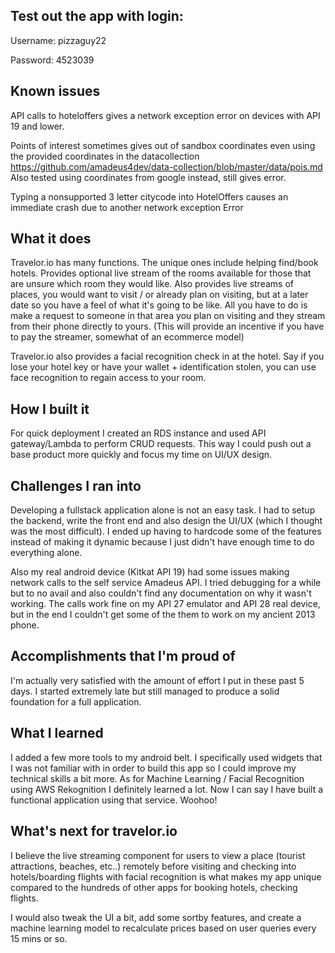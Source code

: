## Test out the app with login:
Username: pizzaguy22

Password: 4523039

## Known issues
API calls to hoteloffers gives a network exception error on devices with API 19 and lower.

Points of interest sometimes gives out of sandbox coordinates even using the provided coordinates in the datacollection
https://github.com/amadeus4dev/data-collection/blob/master/data/pois.md
Also tested using coordinates from google instead, still gives error.

Typing a nonsupported 3 letter citycode into HotelOffers causes an immediate crash due to another network exception Error

## What it does
Travelor.io has many functions. The unique ones include helping find/book hotels. Provides optional live stream of the rooms available for those that are unsure which room they would like. Also provides live streams of places,  you would want to visit / or already plan on visiting, but at a later date so you have a feel of what it's going to be like. All you have to do is make a request to someone in that area you plan on visiting and they stream from their phone directly to yours. (This will provide an incentive if you have to pay the streamer, somewhat of an ecommerce model)

Travelor.io also provides a facial recognition check in at the hotel. Say if you lose your hotel key or have your wallet + identification stolen, you can use face recognition to regain access to your room.

## How I built it
For quick deployment I created an RDS instance and used API gateway/Lambda to perform CRUD requests. This way I could push out a base product more quickly and focus my time on UI/UX design.

## Challenges I ran into
Developing a fullstack application alone is not an easy task. I had to setup the backend, write the front end and also design the UI/UX (which I thought was the most difficult). I ended up having to hardcode some of the features instead of making it dynamic because I just didn't have enough time to do everything alone.

Also my real android device (Kitkat API 19) had some issues making network calls to the self service Amadeus API. I tried debugging for a while but to no avail and also couldn't find any documentation on why it wasn't working. The calls work fine on my API 27 emulator and API 28 real device, but in the end I couldn't get some of the them to work on my ancient 2013 phone.


## Accomplishments that I'm proud of
I'm actually very satisfied with the amount of effort I put in these past 5 days. I started extremely late but still managed to produce a solid foundation for a full application.


## What I learned
I added a few more tools to my android belt. I specifically used widgets that I was not familiar with in order to build this app so I could improve my technical skills a bit more. As for Machine Learning / Facial Recognition using AWS Rekognition I definitely learned a lot. Now I can say I have built a functional application using that service. Woohoo!

## What's next for travelor.io
I believe the live streaming component for users to view a place (tourist attractions, beaches, etc..) remotely before visiting and checking into hotels/boarding flights with facial recognition is what makes my app unique compared to the hundreds of other apps for booking hotels, checking flights. 

I would also tweak the UI a bit, add some sortby features, and create a machine learning model to recalculate prices based on user queries every 15 mins or so.
